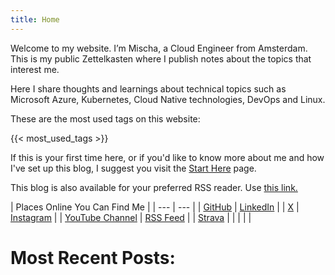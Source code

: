 ```yaml
---
title: Home
---
```


Welcome to my website. I’m Mischa, a Cloud Engineer from Amsterdam.
This is my public Zettelkasten where I publish notes about the topics that interest me.

Here I share thoughts and learnings about technical topics such as Microsoft Azure, Kubernetes, Cloud Native technologies, DevOps and Linux.

These are the most used tags on this website:

{{< most_used_tags >}}
<br>

If this is your first time here, or if you'd like to know more about me and how I've set up this blog, I suggest you visit the [Start Here](/aboutme) page.

This blog is also available for your preferred RSS reader. Use [this link.](https://mischavandenburg.com/index.xml)


| Places Online You Can Find Me |
| --- | --- |
| [GitHub](https://github.com/mischavandenburg/) | [LinkedIn](https://www.linkedin.com/in/mischavandenburg) |
| [X](https://twitter.com/mischa_vdburg) | [Instagram](https://www.instagram.com/mischavandenburg) |
| [YouTube Channel](https://www.youtube.com/channel/UCDAck-gFPTrgTx_qp59-bQA) | [RSS Feed](https://mischavandenburg.com/index.xml) |
| [Strava](https://www.strava.com/athletes/116768345) | []() |
| []() | []() |

# Most Recent Posts:
